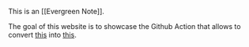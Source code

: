 This is an [[Evergreen Note]].

The goal of this website is to showcase the Github Action that allows to convert [this](https://github.com/unstaticlabs/evergreen-notes-action-demo) into [this](https://unstaticlabs.github.io/evergreen-notes-action-demo).
